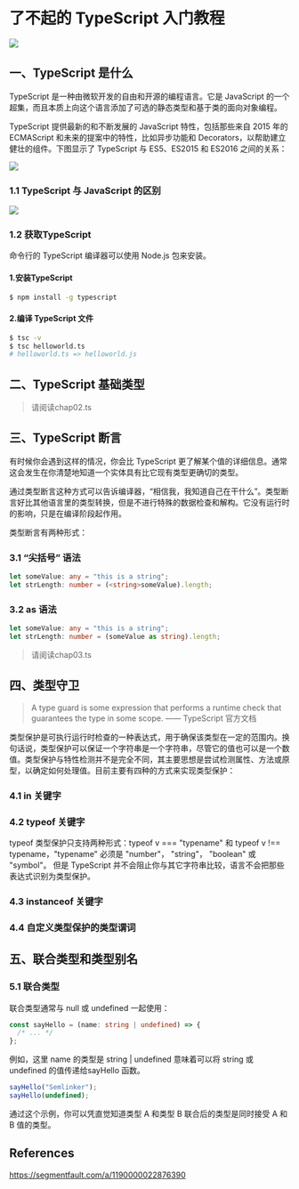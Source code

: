 
了不起的 TypeScript 入门教程
========================


![](https://segmentfault.com/img/bVbH9l1)


## 一、TypeScript 是什么

TypeScript 是一种由微软开发的自由和开源的编程语言。它是 JavaScript 的一个超集，而且本质上向这个语言添加了可选的静态类型和基于类的面向对象编程。

TypeScript 提供最新的和不断发展的 JavaScript 特性，包括那些来自 2015 年的 ECMAScript 和未来的提案中的特性，比如异步功能和 Decorators，以帮助建立健壮的组件。下图显示了 TypeScript 与 ES5、ES2015 和 ES2016 之间的关系：

![](https://segmentfault.com/img/bVbH9l8)

### 1.1 TypeScript 与 JavaScript 的区别

![](https://gitee.com/ztmtim/picbed/raw/master/img/20210812170827.png)

### 1.2 获取TypeScript

命令行的 TypeScript 编译器可以使用 Node.js 包来安装。

#### 1.安装TypeScript

```sh
$ npm install -g typescript
```

#### 2.编译 TypeScript 文件

```sh
$ tsc -v
$ tsc helloworld.ts
# helloworld.ts => helloworld.js
```

## 二、TypeScript 基础类型

> 请阅读chap02.ts

## 三、TypeScript 断言


有时候你会遇到这样的情况，你会比 TypeScript 更了解某个值的详细信息。通常这会发生在你清楚地知道一个实体具有比它现有类型更确切的类型。


通过类型断言这种方式可以告诉编译器，“相信我，我知道自己在干什么”。类型断言好比其他语言里的类型转换，但是不进行特殊的数据检查和解构。它没有运行时的影响，只是在编译阶段起作用。


类型断言有两种形式：

### 3.1 “尖括号” 语法

```ts
let someValue: any = "this is a string";
let strLength: number = (<string>someValue).length;
```

### 3.2 as 语法

```ts
let someValue: any = "this is a string";
let strLength: number = (someValue as string).length;
```

> 请阅读chap03.ts


## 四、类型守卫

> A type guard is some expression that performs a runtime check that guarantees the type in some scope. —— TypeScript 官方文档

类型保护是可执行运行时检查的一种表达式，用于确保该类型在一定的范围内。换句话说，类型保护可以保证一个字符串是一个字符串，尽管它的值也可以是一个数值。类型保护与特性检测并不是完全不同，其主要思想是尝试检测属性、方法或原型，以确定如何处理值。目前主要有四种的方式来实现类型保护：

### 4.1 in 关键字

### 4.2 typeof 关键字

typeof 类型保护只支持两种形式：typeof v === "typename" 和 typeof v !== typename，"typename" 必须是 "number"， "string"， "boolean" 或 "symbol"。 但是 TypeScript 并不会阻止你与其它字符串比较，语言不会把那些表达式识别为类型保护。

### 4.3 instanceof 关键字

### 4.4 自定义类型保护的类型谓词


## 五、联合类型和类型别名

### 5.1 联合类型

联合类型通常与 null 或 undefined 一起使用：

```ts
const sayHello = (name: string | undefined) => {
  /* ... */
};
```

例如，这里 name 的类型是 string | undefined 意味着可以将 string 或 undefined 的值传递给sayHello 函数。

```ts
sayHello("Semlinker");
sayHello(undefined);
```
通过这个示例，你可以凭直觉知道类型 A 和类型 B 联合后的类型是同时接受 A 和 B 值的类型。




## References

<https://segmentfault.com/a/1190000022876390>
